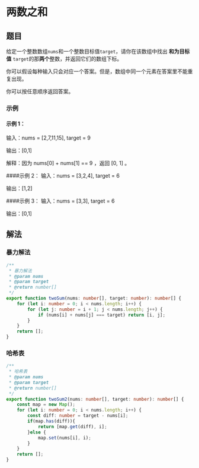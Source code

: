 # 两数之和

## 题目
给定一个整数数组`nums`和一个整数目标值`target`，请你在该数组中找出 **和为目标值** `target`的那**两个**整数，并返回它们的数组下标。

你可以假设每种输入只会对应一个答案。但是，数组中同一个元素在答案里不能重复出现。

你可以按任意顺序返回答案。

### 示例
#### 示例 1：
输入：nums = [2,7,11,15], target = 9

输出：[0,1]

解释：因为 nums[0] + nums[1] == 9 ，返回 [0, 1] 。

####示例 2：
输入：nums = [3,2,4], target = 6

输出：[1,2]

####示例 3：
输入：nums = [3,3], target = 6

输出：[0,1]

## 解法

### 暴力解法

```typescript
/**
 * 暴力解法
 * @param nums
 * @param target
 * @return number[]
 */
export function twoSum(nums: number[], target: number): number[] {
    for (let i: number = 0; i < nums.length; i++) {
        for (let j: number = i + 1; j < nums.length; j++) {
            if (nums[i] + nums[j] === target) return [i, j];
        }
    }
    return [];
}
```

### 哈希表

```typescript
/**
 * 哈希表
 * @param nums
 * @param target
 * @return number[]
 */
export function twoSum2(nums: number[], target: number): number[] {
    const map = new Map();
    for (let i: number = 0; i < nums.length; i++) {
        const diff: number = target - nums[i];
        if(map.has(diff)){
            return [map.get(diff), i];
        }else {
            map.set(nums[i], i);
        }
    }
    return [];
}
```
